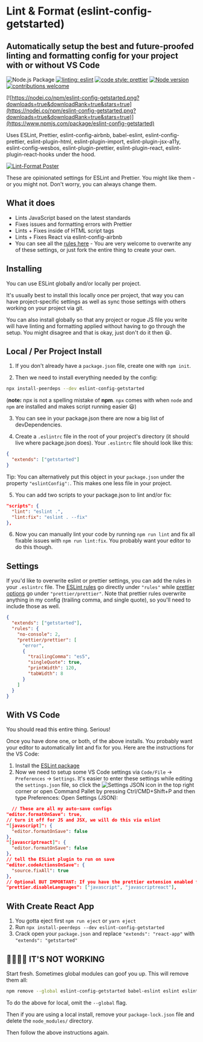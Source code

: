 # Lint & Format (eslint-config-getstarted)

## Automatically setup the best and future-proofed linting and formatting config for your project with or without VS Code

![Node.js Package](https://github.com/vivekrp/eslint-config-getstarted/workflows/Node.js%20Package/badge.svg?style=flat-square) [![linting: eslint](https://img.shields.io/badge/linting-eslint-%238081f3)](https://github.com/eslint/eslint)
[![code style: prettier](https://img.shields.io/badge/code_style-prettier-ff69b4.svg)](https://github.com/prettier/prettier) [![Node version](https://img.shields.io/node/v/eslint-config-getstarted.svg?style=flat)](http://nodejs.org/download/) [![contributions welcome](https://img.shields.io/badge/contributions-welcome-brightgreen.svg?style=flat)](https://github.com/vivekrp/eslint-config-getstarted/issues)

[![https://nodei.co/npm/eslint-config-getstarted.png?downloads=true&downloadRank=true&stars=true](https://nodei.co/npm/eslint-config-getstarted.png?downloads=true&downloadRank=true&stars=true)](https://www.npmjs.com/package/eslint-config-getstarted)

Uses ESLint, Prettier, eslint-config-airbnb, babel-eslint, eslint-config-prettier, eslint-plugin-html, eslint-plugin-import, eslint-plugin-jsx-a11y, eslint-config-wesbos, eslint-plugin-prettier, eslint-plugin-react, eslint-plugin-react-hooks under the hood.

[![Lint-Format Poster](https://repository-images.githubusercontent.com/291339752/35966f00-ea61-11ea-8e02-52f0177aa178)](https://github.com/vivekrp/eslint-config-getstarted)

These are opinionated settings for ESLint and Prettier. You might like them - or you might not. Don't worry, you can always change them.

## What it does

- Lints JavaScript based on the latest standards
- Fixes issues and formatting errors with Prettier
- Lints + Fixes inside of HTML script tags
- Lints + Fixes React via eslint-config-airbnb
- You can see all the [rules here](https://github.com/vivekrp/eslint-config-getstarted/blob/master/.eslintrc.js) - You are very welcome to overwrite any of these settings, or just fork the entire thing to create your own.

## Installing

You can use ESLint globally and/or locally per project.

It's usually best to install this locally once per project, that way you can have project-specific settings as well as sync those settings with others working on your project via git.

You can also install globally so that any project or rogue JS file you write will have linting and formatting applied without having to go through the setup. You might disagree and that is okay, just don't do it then 😃.

## Local / Per Project Install

1. If you don't already have a `package.json` file, create one with `npm init`.

2. Then we need to install everything needed by the config:

```bash
npx install-peerdeps --dev eslint-config-getstarted
```

(**note:** npx is not a spelling mistake of **npm**. `npx` comes with when `node` and `npm` are installed and makes script running easier 😃)

3. You can see in your package.json there are now a big list of devDependencies.

4. Create a `.eslintrc` file in the root of your project's directory (it should live where package.json does). Your `.eslintrc` file should look like this:

```json
{
  "extends": ["getstarted"]
}
```

Tip: You can alternatively put this object in your `package.json` under the property `"eslintConfig":`. This makes one less file in your project.

5. You can add two scripts to your package.json to lint and/or fix:

```json
"scripts": {
  "lint": "eslint .",
  "lint:fix": "eslint . --fix"
},
```

6. Now you can manually lint your code by running `npm run lint` and fix all fixable issues with `npm run lint:fix`. You probably want your editor to do this though.

## Settings

If you'd like to overwrite eslint or prettier settings, you can add the rules in your `.eslintrc` file. The [ESLint rules](https://eslint.org/docs/rules/) go directly under `"rules"` while [prettier options](https://prettier.io/docs/en/options.html) go under `"prettier/prettier"`. Note that prettier rules overwrite anything in my config (trailing comma, and single quote), so you'll need to include those as well.

```json
{
  "extends": ["getstarted"],
  "rules": {
    "no-console": 2,
    "prettier/prettier": [
      "error",
      {
        "trailingComma": "es5",
        "singleQuote": true,
        "printWidth": 120,
        "tabWidth": 8
      }
    ]
  }
}
```

## With VS Code

You should read this entire thing. Serious!

Once you have done one, or both, of the above installs. You probably want your editor to automatically lint and fix for you. Here are the instructions for the VS Code:

1. Install the [ESLint package](https://marketplace.visualstudio.com/items?itemName=dbaeumer.vscode-eslint)
2. Now we need to setup some VS Code settings via `Code/File` → `Preferences` → `Settings`. It's easier to enter these settings while editing the `settings.json` file, so click the ![Settings JSON](https://user-images.githubusercontent.com/13339456/79318309-17433300-7f07-11ea-9459-b27ee8dcf46c.png) icon in the top right corner or open Command Pallet by pressing Ctrl/CMD+Shift+P and then type Preferences: Open Settings (JSON):

```json
  // These are all my auto-save configs
"editor.formatOnSave": true,
// turn it off for JS and JSX, we will do this via eslint
"[javascript]": {
  "editor.formatOnSave": false
},
"[javascriptreact]": {
  "editor.formatOnSave": false
},
// tell the ESLint plugin to run on save
"editor.codeActionsOnSave": {
  "source.fixAll": true
},
// Optional BUT IMPORTANT: If you have the prettier extension enabled for other languages like CSS and HTML, turn it off for JS since we are doing it through Eslint already
"prettier.disableLanguages": ["javascript", "javascriptreact"],
```

## With Create React App

1. You gotta eject first `npm run eject` or `yarn eject`
1. Run `npx install-peerdeps --dev eslint-config-getstarted`
1. Crack open your `package.json` and replace `"extends": "react-app"` with `"extends": "getstarted"`

## 🤬🤬🤬🤬 IT'S NOT WORKING

Start fresh. Sometimes global modules can goof you up. This will remove them all:

```bash
npm remove --global eslint-config-getstarted babel-eslint eslint eslint-config-prettier eslint-config-airbnb eslint-plugin-html eslint-plugin-prettier eslint-plugin-import eslint-config-wesbos lint-format eslint-plugin-jsx-a11y eslint-plugin-react prettier eslint-plugin-react-hooks
```

To do the above for local, omit the `--global` flag.

Then if you are using a local install, remove your `package-lock.json` file and delete the `node_modules/` directory.

Then follow the above instructions again.
